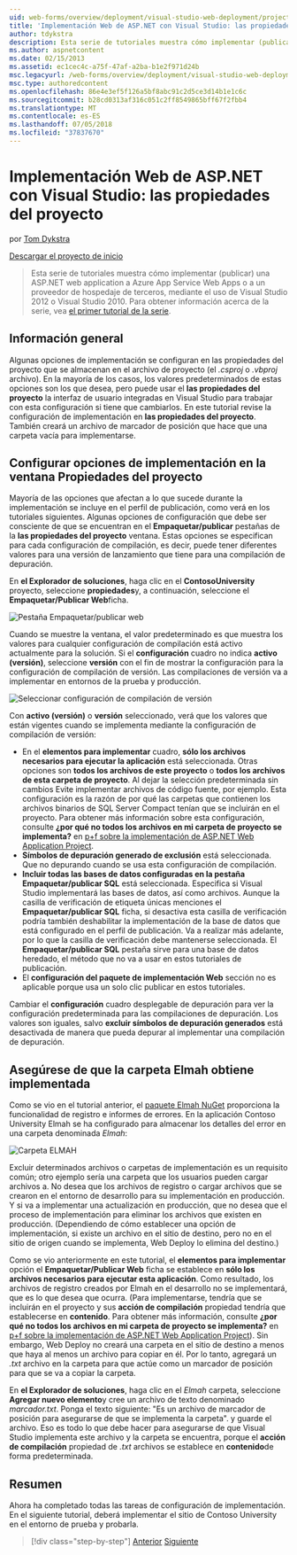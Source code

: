 ```yaml
---
uid: web-forms/overview/deployment/visual-studio-web-deployment/project-properties
title: 'Implementación Web de ASP.NET con Visual Studio: las propiedades del proyecto | Microsoft Docs'
author: tdykstra
description: Esta serie de tutoriales muestra cómo implementar (publicar) una ASP.NET web application a Azure App Service Web Apps o a un proveedor de hospedaje de terceros, usa...
ms.author: aspnetcontent
ms.date: 02/15/2013
ms.assetid: ec1cec4c-a75f-47af-a2ba-b1e2f971d24b
msc.legacyurl: /web-forms/overview/deployment/visual-studio-web-deployment/project-properties
msc.type: authoredcontent
ms.openlocfilehash: 86e4e3ef5f126a5bf8abc91c2d5ce3d14b1e1c6c
ms.sourcegitcommit: b28cd0313af316c051c2ff8549865bff67f2fbb4
ms.translationtype: MT
ms.contentlocale: es-ES
ms.lasthandoff: 07/05/2018
ms.locfileid: "37837670"
---
```

<a name="aspnet-web-deployment-using-visual-studio-project-properties"></a>Implementación Web de ASP.NET con Visual Studio: las propiedades del proyecto
====================
por [Tom Dykstra](https://github.com/tdykstra)

[Descargar el proyecto de inicio](http://go.microsoft.com/fwlink/p/?LinkId=282627)

> Esta serie de tutoriales muestra cómo implementar (publicar) una ASP.NET web application a Azure App Service Web Apps o a un proveedor de hospedaje de terceros, mediante el uso de Visual Studio 2012 o Visual Studio 2010. Para obtener información acerca de la serie, vea [el primer tutorial de la serie](introduction.md).


## <a name="overview"></a>Información general

Algunas opciones de implementación se configuran en las propiedades del proyecto que se almacenan en el archivo de proyecto (el *.csproj* o *.vbproj* archivo). En la mayoría de los casos, los valores predeterminados de estas opciones son los que desea, pero puede usar el **las propiedades del proyecto** la interfaz de usuario integradas en Visual Studio para trabajar con esta configuración si tiene que cambiarlos. En este tutorial revise la configuración de implementación en **las propiedades del proyecto**. También creará un archivo de marcador de posición que hace que una carpeta vacía para implementarse.

## <a name="configure-deployment-settings-in-the-project-properties-window"></a>Configurar opciones de implementación en la ventana Propiedades del proyecto

Mayoría de las opciones que afectan a lo que sucede durante la implementación se incluye en el perfil de publicación, como verá en los tutoriales siguientes. Algunas opciones de configuración que debe ser consciente de que se encuentran en el **Empaquetar/publicar** pestañas de la **las propiedades del proyecto** ventana. Estas opciones se especifican para cada configuración de compilación, es decir, puede tener diferentes valores para una versión de lanzamiento que tiene para una compilación de depuración.

En **el Explorador de soluciones**, haga clic en el **ContosoUniversity** proyecto, seleccione **propiedades**y, a continuación, seleccione el **Empaquetar/Publicar Web**ficha.

![Pestaña Empaquetar/publicar web](project-properties/_static/image1.png)

Cuando se muestre la ventana, el valor predeterminado es que muestra los valores para cualquier configuración de compilación está activo actualmente para la solución. Si el **configuración** cuadro no indica **activo (versión)**, seleccione **versión** con el fin de mostrar la configuración para la configuración de compilación de versión. Las compilaciones de versión va a implementar en entornos de la prueba y producción.

![Seleccionar configuración de compilación de versión](project-properties/_static/image2.png)

Con **activo (versión)** o **versión** seleccionado, verá que los valores que están vigentes cuando se implementa mediante la configuración de compilación de versión:

- En el **elementos para implementar** cuadro, **sólo los archivos necesarios para ejecutar la aplicación** está seleccionada. Otras opciones son **todos los archivos de este proyecto** o **todos los archivos de esta carpeta de proyecto**. Al dejar la selección predeterminada sin cambios Evite implementar archivos de código fuente, por ejemplo. Esta configuración es la razón de por qué las carpetas que contienen los archivos binarios de SQL Server Compact tenían que se incluirán en el proyecto. Para obtener más información sobre esta configuración, consulte **¿por qué no todos los archivos en mi carpeta de proyecto se implementa?** en [p+f sobre la implementación de ASP.NET Web Application Project](https://msdn.microsoft.com/library/ee942158.aspx).
- **Símbolos de depuración generado de exclusión** está seleccionada. Que no depurando cuando se usa esta configuración de compilación.
- **Incluir todas las bases de datos configuradas en la pestaña Empaquetar/publicar SQL** está seleccionada. Especifica si Visual Studio implementará las bases de datos, así como archivos. Aunque la casilla de verificación de etiqueta únicas menciones el **Empaquetar/publicar SQL** ficha, si desactiva esta casilla de verificación podría también deshabilitar la implementación de la base de datos que está configurado en el perfil de publicación. Va a realizar más adelante, por lo que la casilla de verificación debe mantenerse seleccionada. El **Empaquetar/publicar SQL** pestaña sirve para una base de datos heredado, el método que no va a usar en estos tutoriales de publicación.
- El **configuración del paquete de implementación Web** sección no es aplicable porque usa un solo clic publicar en estos tutoriales.

Cambiar el **configuración** cuadro desplegable de depuración para ver la configuración predeterminada para las compilaciones de depuración. Los valores son iguales, salvo **excluir símbolos de depuración generados** está desactivada de manera que pueda depurar al implementar una compilación de depuración.

## <a name="make-sure-that-the-elmah-folder-gets-deployed"></a>Asegúrese de que la carpeta Elmah obtiene implementada

Como se vio en el tutorial anterior, el [paquete Elmah NuGet](http://www.hanselman.com/blog/NuGetPackageOfTheWeek7ELMAHErrorLoggingModulesAndHandlersWithSQLServerCompact.aspx) proporciona la funcionalidad de registro e informes de errores. En la aplicación Contoso University Elmah se ha configurado para almacenar los detalles del error en una carpeta denominada *Elmah*:

![Carpeta ELMAH](project-properties/_static/image3.png)

Excluir determinados archivos o carpetas de implementación es un requisito común; otro ejemplo sería una carpeta que los usuarios pueden cargar archivos a. No desea que los archivos de registro o cargar archivos que se crearon en el entorno de desarrollo para su implementación en producción. Y si va a implementar una actualización en producción, que no desea que el proceso de implementación para eliminar los archivos que existen en producción. (Dependiendo de cómo establecer una opción de implementación, si existe un archivo en el sitio de destino, pero no en el sitio de origen cuando se implementa, Web Deploy lo elimina del destino.)

Como se vio anteriormente en este tutorial, el **elementos para implementar** opción el **Empaquetar/Publicar Web** ficha se establece en **sólo los archivos necesarios para ejecutar esta aplicación**. Como resultado, los archivos de registro creados por Elmah en el desarrollo no se implementará, que es lo que desea que ocurra. (Para implementarse, tendría que se incluirán en el proyecto y sus **acción de compilación** propiedad tendría que establecerse en **contenido**. Para obtener más información, consulte **¿por qué no todos los archivos en mi carpeta de proyecto se implementa?** en [p+f sobre la implementación de ASP.NET Web Application Project](https://msdn.microsoft.com/library/ee942158.aspx)). Sin embargo, Web Deploy no creará una carpeta en el sitio de destino a menos que haya al menos un archivo para copiar en él. Por lo tanto, agregará un *.txt* archivo en la carpeta para que actúe como un marcador de posición para que se va a copiar la carpeta.

En **el Explorador de soluciones**, haga clic en el *Elmah* carpeta, seleccione **Agregar nuevo elemento**y cree un archivo de texto denominado *marcador.txt*. Ponga el texto siguiente: "Es un archivo de marcador de posición para asegurarse de que se implementa la carpeta". y guarde el archivo. Eso es todo lo que debe hacer para asegurarse de que Visual Studio implementa este archivo y la carpeta se encuentra, porque el **acción de compilación** propiedad de *.txt* archivos se establece en **contenido**de forma predeterminada.

## <a name="summary"></a>Resumen

Ahora ha completado todas las tareas de configuración de implementación. En el siguiente tutorial, deberá implementar el sitio de Contoso University en el entorno de prueba y probarla.

> [!div class="step-by-step"]
> [Anterior](web-config-transformations.md)
> [Siguiente](deploying-to-iis.md)
